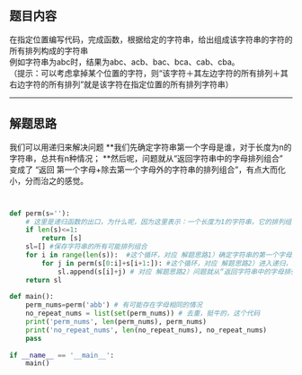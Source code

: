 ## 题目内容
  在指定位置编写代码，完成函数，根据给定的字符串，给出组成该字符串的字符的所有排列构成的字符串<br>
  例如字符串为abc时，结果为abc、acb、bac、bca、cab、cba。<br>
 （提示：可以考虑拿掉某个位置的字符，则“该字符＋其左边字符的所有排列＋其右边字符的所有排列”就是该字符在指定位置的所有排列字符串）<br>
 
 ___
 
## 解题思路
  我们可以用递归来解决问题
  **我们先确定字符串第一个字母是谁，对于长度为n的字符串，总共有n种情况；
  **然后呢，问题就从“返回字符串中的字母排列组合” 变成了 “返回 第一个字母+除去第一个字母外的字符串的排列组合”，有点大而化小，分而治之的感觉。


```python


def perm(s=''):
    # 这里是递归函数的出口，为什么呢，因为这里表示：一个长度为1的字符串，它的排列组合就是它自己。
    if len(s)<=1:
        return [s]
    sl=[] #保存字符串的所有可能排列组合
    for i in range(len(s)):  #这个循环，对应 解题思路1）确定字符串的第一个字母是谁，有n种可能（n为字符串s的长度
        for j in perm(s[0:i]+s[i+1:]): #这个循环，对应 解题思路2）进入递归，s[0:i]+s[i+1:]的意思就是把s中的s[i]给去掉
            sl.append(s[i]+j) # 对应 解题思路2）问题就从“返回字符串中的字母排列组合” **变成了** “返回 第一个字母+除去第一个字母外的字符串的排列组合”
    return sl
 
def main():
    perm_nums=perm('abb') # 有可能存在字母相同的情况
    no_repeat_nums = list(set(perm_nums)) # 去重，挺牛的，这个代码
    print('perm_nums', len(perm_nums), perm_nums)
    print('no_repeat_nums', len(no_repeat_nums), no_repeat_nums)
    pass
 
if __name__ == '__main__':
    main()
```
